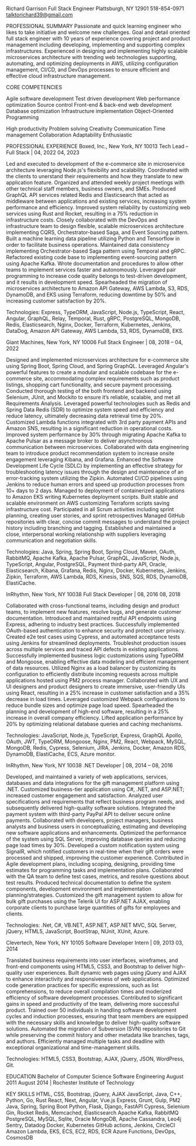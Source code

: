 Richard Garrison
Full Stack Engineer
Plattsburgh, NY 12901
518-854-0971
talktorichard39@gmail.com

PROFESSIONAL SUMMARY
Passionate and quick learning engineer who likes to take initiative and welcome new challenges.
Goal and detail oriented full stack engineer with 10 years of experience covering project and product management including developing, implementing and supporting complex infrastructures. Experienced in designing and implementing highly scalable microservices architecture with trending web technologies supporting, automating, and optimizing deployments in AWS, utilizing configuration management, CI/CD, and DevOps processes to ensure efficient and effective cloud infrastructure management.

CORE COMPETENCIES

Agile software development
Test driven development
Web performance optimization
Source control
Front-end & back-end web development
Database optimization
Infrastructure implementation
Object-Oriented Programming

High productivity
Problem solving
Creativity
Communication
Time management
Collaboration
Adaptability
Enthusiastic

PROFESSIONAL EXPERIENCE
Boxed, Inc., New York, NY 10013
Tech Lead – Full Stack | 04, 2022 04, 2023

Led and executed to development of the e-commerce site in microservice architecture leveraging Node.js's flexibility and scalability.
Coordinated with the clients to unerstand their requirements and how they translate to new application feature.
Organized and attended weekly project meetings with other technical staff members, business owners, and SMEs.
Produced GraphQL API services related Redis and Elasticsearch that acted as middleware between applications and existing services, increasing system performance and efficiency.
Improved system reliability by customizing web services using Rust and Rocket, resulting in a 75% reduction in infrastructure costs.
Closely collaborated with the DevOps and infrastructure team to design flexible, scalable microservices architecture implementing CQRS, Orchestrator-based Saga, and Event Sourcing pattern.
Built a machine learning data pipeline utilizing Python and Tensorflow in order to facilitate business operations.
Maintained data consistency implementing Orchestrator-based Saga pattern using Temporal and gRPC.
Refactored existing code base to implementing event-sourcing pattern using Apache Kafka.
Wrote documentation and procedures to allow other teams to implement services faster and autonomously.
Leveraged pair programming to increase code quality belongs to test-driven development, and it results in development speed.
Spearheaded the migration of microservices architecture to Amazon API Gateway, AWS Lambda, S3, RDS, DynamoDB, and EKS using Terraform, reducing downtime by 50% and increasing customer satisfaction by 20%.

Technologies: Express, TypeORM, JavaScript, Node.js, TypeScript, React, Angular, GraphQL, Relay, Temporal, Rust, gRPC, PostgreSQL, MongoDB, Redis, Elasticsearch, Nginx, Docker, Terraform, Kubernetes, Jenkins, DataDog, Amazon API Gateway, AWS Lambda, S3, RDS, DynamoDB, EKS.

Giant Machines, New York, NY 10006
Full Stack Engineer | 08, 2018 – 04, 2022

Designed and implemented microservices architecture for e-commerce site using Spring Boot, Spring Cloud, and Spring GraphQL.
Leveraged Angular's powerful features to create a modular and scalable codebase for the e-commerce site, accommodating complex requirements such as product listings, shopping cart functionality, and secure payment processing.
Conducted thorough testing of the both frontend and backend using Selenium, JUnit, and Mockito to ensure it’s reliable, scalable, and met all Requirements Analysis.
Leveraged powerful technologies such as Redis and Spring Data Redis (SDR) to optimize system speed and efficiency and reduce latency, ultimately decreasing data retrieval time by 20%.
Customized Lambda functions integrated with 3rd party payment APIs and Amazon SNS, resulting in a significant reduction in operational costs.
Improved system performance by 30% through migrating Apache Kafka to Apache Pulsar as a message broker to deliver asynchronous communication between microservices.
Collaborated with data engineering team to introduce product recommendation system to increase onsite engagement leveraging Kibana, and Grafana.
Enhanced the Software Development Life Cycle (SDLC) by implementing an effective strategy for troubleshooting latency issues through the design and maintenance of an error-tracking system utilizing the Zipkin.
Automated CI/CD pipelines using Jenkins to reduce human errors and speed up production processes from 10+ days to 2 days.
Managed to deployment of containerized applications to Amazon EKS writing Kubernetes deployment scripts.
Built stable and scalable environment on AWS customizing Terraform scripts saving infrastructure cost.
Participated in all Scrum activities including sprint planning, creating user stories, and sprint retrospectives
Managed GitHub repositories with clear, concise commit messages to understand the project history including branching and tagging.
Established and maintained a close, interpersonal working relationship with suppliers leveraging communication and negotiation skills.

Technologies: Java, Spring, Spring Boot, Spring Cloud, Maven, OAuth, RabbitMQ, Apache Kafka, Apache Pulsar, GraphQL, JavaScript, Node.js, TypeScript, Angular, PostgreSQL, Payment third-party API, Oracle, Elasticsearch, Kibana, Grafana, Redis, Nginx, Docker, Kubernetes, Jenkins, Zipkin, Terraform, AWS Lambda, RDS, Kinesis, SNS, SQS, RDS, DynamoDB, ElastiCache.

InRhythm, New York, NY 10038
Full Stack Developer | 08, 2016 08, 2018

Collaborated with cross-functional teams, including design and product teams, to implement new features, resolve bugs, and generate customer documentation.
Introduced and maintained restful API endpoints using Express, adhering to industry best practices.
Successfully implemented OAuth-based authentication to enhance security and protect user privacy.
Created e2e test cases using Cypress, and automated acceptance tests using Jenkins for streamlined deployments.
Troubleshot production issues across multiple services and traced API defects in existing applications.
Successfully implemented business logic customizations using TypeORM and Mongoose, enabling effective data modeling and efficient management of data resources.
Utilized Nginx as a load balancer by customizing its configuration to efficiently distribute incoming requests across multiple applications hosted using PM2 process manager.
Collaborated with UX and UI designers and product designers to create immersive, user-friendly UIs using React, resulting in a 25% increase in customer satisfaction and a 35% decrease in load times.
Leveraged customized Webpack configurations to reduce bundle sizes and optimize page load speed.
Spearheaded the planning and development of high-end software, resulting in a 25% increase in overall company efficiency.
Lifted application performance by 20% by optimizing relational database queries and caching mechanisms.

Technologies: JavaScript, Node.js, TypeScript, Express, GraphQL Apollo, OAuth, JWT, TypeORM, Mongoose, Nginx, PM2, React, Webpack, MySQL, MongoDB, Redis, Cypress, Selenium, JIRA, Jenkins, Docker, Amazon RDS, DynamoDB, ElastiCache, ECS, Azure monitor.

InRhythm, New York, NY 10038
.NET Developer | 08, 2014 – 08, 2016

Developed, and maintained a variety of web applications, services, databases and data integrations for the gift management platform using .NET.
Customized business-tier application using C#, .NET, and ASP.NET; increased customer engagement and satisfaction.
Analyzed user specifications and requirements that reflect business program needs, and subsequently delivered high-quality software solutions.
Integrated the payment system with third-party PayPal API to deliver secure online payments.
Collaborated with developers, project managers, business analysts and business users in conceptualizing, estimating and developing new software applications and enhancements.
Optimized the performance of the system using SQL Server, improving database queries and reducing page load times by 30%.
Developed a custom notification system using SignalR, which notified customers in real-time when their gift orders were processed and shipped, improving the customer experience.
Contributed in Agile development plans, including scoping, designing, providing time estimates for programming tasks and implementation plans.
Collaborated with the QA team to define test cases, metrics, and resolve questions about test results.
Produced technical documentation to define the system components, development environment and implementation planning/strategies.
Customized the gift management system to allow for bulk gift purchases using the Telerik UI for ASP.NET AJAX, enabling corporate clients to purchase large quantities of gifts for employees and clients.

Technologies: .Net, C#, VB.NET, ASP.NET, ASP.NET MVC, SQL Server, jQuery, HTML5, JavaScript, BootStrap, NUnit, XUnit, Azure.

Clevertech, New York, NY 10105
Software Developer Intern | 09, 2013 03, 2014

Translated business requirements into user interfaces, wireframes, and front-end components using HTML5, CSS3, and Bootstrap to deliver high-quality user experiences.
Built dynamic web pages using jQuery and AJAX to enhance interactivity and responsiveness of web applications.
Optimized code generation practices for specific expressions, such as list comprehensions, to reduce overall compilation times and moderized efficiency of software development processes.
Contributed to significant gains in speed and productivity of the team, delivering more successful product.
Trained over 50 individuals in handling software development cycles and induction processes, ensuring that team members are equipped with the necessary skills and knowledge to deliver high-quality software solutions.
Automated the migration of Subversion (SVN) repositories to Git while preserving the commit history and other metadata like branches, tags, and authors.
Efficiently managed multiple tasks and deadline with exceptional organizational and time-management skills.

Technologies: HTML5, CSS3, Bootstrap, AJAX, jQuery, JSON, WordPress, Git.

EDUCATION
Bachelor of Computer Science Software Engineering
August 2011 August 2014 | Rochester Institute of Technology

KEY SKILLS
HTML, CSS, Bootstrap, jQuery, AJAX
JavaScript, Java, C++, Python, Go, Rust
React, Next, Angular, Vue.js
Express, Grunt, Gulp, PM2
Java, Spring, Spring Boot
Python, Flask, Django, FastAPI
Cypress, Selenium
Gin, Rocket
Redis, Memcached, Elasticsearch
Apache Kafka, RabbitMQ
PostgreSQL, MySQL, Sqlite, Oracle
MongoDB, Apache Cassandra, Leo4j
Sentry, Datadog
Docker, Kubernetes
GitHub actions, Jenkins, CircleCI
Amazon Lambda, EKS, ECS, EC2, RDS, ECR
Azure Functions, DevOps, CosmosDB
